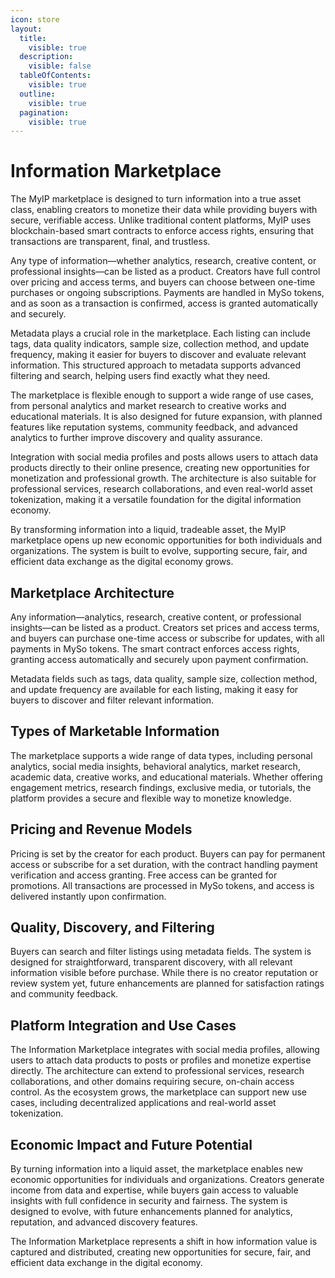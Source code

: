 ```yaml
---
icon: store
layout:
  title:
    visible: true
  description:
    visible: false
  tableOfContents:
    visible: true
  outline:
    visible: true
  pagination:
    visible: true
---
```


# Information Marketplace

The MyIP marketplace is designed to turn information into a true asset class, enabling creators to monetize their data while providing buyers with secure, verifiable access. Unlike traditional content platforms, MyIP uses blockchain-based smart contracts to enforce access rights, ensuring that transactions are transparent, final, and trustless.

Any type of information—whether analytics, research, creative content, or professional insights—can be listed as a product. Creators have full control over pricing and access terms, and buyers can choose between one-time purchases or ongoing subscriptions. Payments are handled in MySo tokens, and as soon as a transaction is confirmed, access is granted automatically and securely.

Metadata plays a crucial role in the marketplace. Each listing can include tags, data quality indicators, sample size, collection method, and update frequency, making it easier for buyers to discover and evaluate relevant information. This structured approach to metadata supports advanced filtering and search, helping users find exactly what they need.

The marketplace is flexible enough to support a wide range of use cases, from personal analytics and market research to creative works and educational materials. It is also designed for future expansion, with planned features like reputation systems, community feedback, and advanced analytics to further improve discovery and quality assurance.

Integration with social media profiles and posts allows users to attach data products directly to their online presence, creating new opportunities for monetization and professional growth. The architecture is also suitable for professional services, research collaborations, and even real-world asset tokenization, making it a versatile foundation for the digital information economy.

By transforming information into a liquid, tradeable asset, the MyIP marketplace opens up new economic opportunities for both individuals and organizations. The system is built to evolve, supporting secure, fair, and efficient data exchange as the digital economy grows.

## Marketplace Architecture

Any information—analytics, research, creative content, or professional insights—can be listed as a product. Creators set prices and access terms, and buyers can purchase one-time access or subscribe for updates, with all payments in MySo tokens. The smart contract enforces access rights, granting access automatically and securely upon payment confirmation.

Metadata fields such as tags, data quality, sample size, collection method, and update frequency are available for each listing, making it easy for buyers to discover and filter relevant information.

## Types of Marketable Information

The marketplace supports a wide range of data types, including personal analytics, social media insights, behavioral analytics, market research, academic data, creative works, and educational materials. Whether offering engagement metrics, research findings, exclusive media, or tutorials, the platform provides a secure and flexible way to monetize knowledge.

## Pricing and Revenue Models

Pricing is set by the creator for each product. Buyers can pay for permanent access or subscribe for a set duration, with the contract handling payment verification and access granting. Free access can be granted for promotions. All transactions are processed in MySo tokens, and access is delivered instantly upon confirmation.

## Quality, Discovery, and Filtering

Buyers can search and filter listings using metadata fields. The system is designed for straightforward, transparent discovery, with all relevant information visible before purchase. While there is no creator reputation or review system yet, future enhancements are planned for satisfaction ratings and community feedback.

## Platform Integration and Use Cases

The Information Marketplace integrates with social media profiles, allowing users to attach data products to posts or profiles and monetize expertise directly. The architecture can extend to professional services, research collaborations, and other domains requiring secure, on-chain access control. As the ecosystem grows, the marketplace can support new use cases, including decentralized applications and real-world asset tokenization.

## Economic Impact and Future Potential

By turning information into a liquid asset, the marketplace enables new economic opportunities for individuals and organizations. Creators generate income from data and expertise, while buyers gain access to valuable insights with full confidence in security and fairness. The system is designed to evolve, with future enhancements planned for analytics, reputation, and advanced discovery features.

The Information Marketplace represents a shift in how information value is captured and distributed, creating new opportunities for secure, fair, and efficient data exchange in the digital economy.